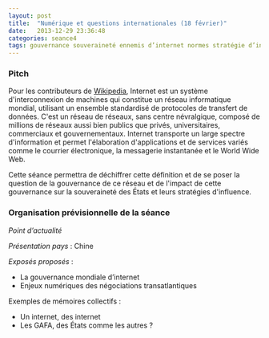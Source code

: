 ```yaml
---
layout: post
title:  "Numérique et questions internationales (18 février)"
date:   2013-12-29 23:36:48
categories: seance4
tags: gouvernance souveraineté ennemis d’internet normes stratégie d’influence Open Government Partnership soft power réseau social diplomatique G8 G20 DG CNECT Neelie KROES noms de domaine ICANN FGI censure internet 2 ACTA CETA TAFTA TTIP lieux de pouvoir aide au développement développement solidaire
---
```


### Pitch

Pour les contributeurs de [Wikipedia][], Internet est un système
d'interconnexion de machines qui constitue un réseau informatique
mondial, utilisant un ensemble standardisé de protocoles de transfert
de données. C'est un réseau de réseaux, sans centre névralgique,
composé de millions de réseaux aussi bien publics que privés,
universitaires, commerciaux et gouvernementaux. Internet transporte un
large spectre d'information et permet l'élaboration d'applications
et de services variés comme le courrier électronique, la messagerie
instantanée et le World Wide Web.

Cette séance permettra de déchiffrer cette définition et de se
poser la question de la gouvernance de ce réseau et de l'impact de
cette gouvernance sur la souveraineté des États et leurs stratégies
d'influence.

### Organisation prévisionnelle de la séance

_Point d’actualité_

_Présentation pays_ : Chine

_Exposés proposés_ :

- La gouvernance mondiale d’internet
- Enjeux numériques des négociations transatlantiques

Exemples de mémoires collectifs :

- Un internet, des internet
- Les GAFA, des États comme les autres ?

[Wikipedia]: http://fr.wikipedia.org
